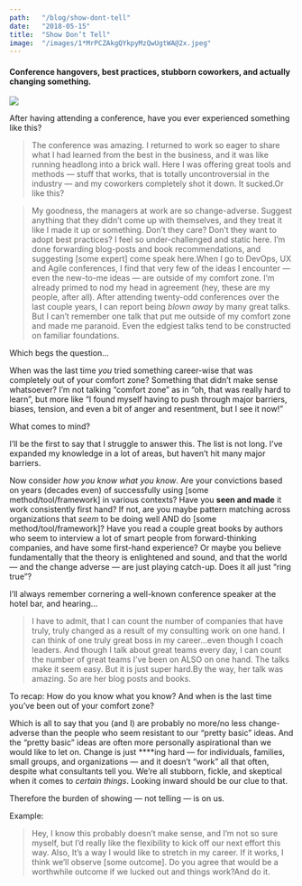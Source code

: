 ```yaml
---
path:	"/blog/show-dont-tell"
date:	"2018-05-15"
title:	"Show Don’t Tell"
image:	"/images/1*MrPCZAkgQYkpyMzQwUgtWA@2x.jpeg"
---
```


#### Conference hangovers, best practices, stubborn coworkers, and actually changing something.

![](/images/1*MrPCZAkgQYkpyMzQwUgtWA@2x.jpeg)

After having attending a conference, have you ever experienced something like this?


> The conference was amazing. I returned to work so eager to share what I had learned from the best in the business, and it was like running headlong into a brick wall. Here I was offering great tools and methods — stuff that works, that is totally uncontroversial in the industry — and my coworkers completely shot it down. It sucked.Or like this?


> My goodness, the managers at work are so change-adverse. Suggest anything that they didn’t come up with themselves, and they treat it like I made it up or something. Don’t they care? Don’t they want to adopt best practices? I feel so under-challenged and static here. I’m done forwarding blog-posts and book recommendations, and suggesting [some expert] come speak here.When I go to DevOps, UX and Agile conferences, I find that very few of the ideas I encounter — even the new-to-me ideas — are outside of my comfort zone. I’m already primed to nod my head in agreement (hey, these are my people, after all). After attending twenty-odd conferences over the last couple years, I can report being *blown away* by many great talks. But I can’t remember one talk that put me outside of my comfort zone and made me paranoid. Even the edgiest talks tend to be constructed on familiar foundations.

Which begs the question…

When was the last time *you* tried something career-wise that was completely out of your comfort zone? Something that didn’t make sense whatsoever? I’m not talking “comfort zone” as in “oh, that was really hard to learn”, but more like “I found myself having to push through major barriers, biases, tension, and even a bit of anger and resentment, but I see it now!”

What comes to mind?

I’ll be the first to say that I struggle to answer this. The list is not long. I’ve expanded my knowledge in a lot of areas, but haven’t hit many major barriers.

Now consider *how you know what you know*. Are your convictions based on years (decades even) of successfully using [some method/tool/framework] in various contexts? Have you **seen and made** it work consistently first hand? If not, are you maybe pattern matching across organizations that *seem* to be doing well AND do [some method/tool/framework]? Have you read a couple great books by authors who seem to interview a lot of smart people from forward-thinking companies, and have some first-hand experience? Or maybe you believe fundamentally that the theory is enlightened and sound, and that the world — and the change adverse — are just playing catch-up. Does it all just “ring true”?

I’ll always remember cornering a well-known conference speaker at the hotel bar, and hearing…


> I have to admit, that I can count the number of companies that have truly, truly changed as a result of my consulting work on one hand. I can think of one truly great boss in my career…even though I coach leaders. And though I talk about great teams every day, I can count the number of great teams I’ve been on ALSO on one hand. The talks make it seem easy. But it is just super hard.By the way, her talk was amazing. So are her blog posts and books.

To recap: How do you know what you know? And when is the last time you’ve been out of your comfort zone?

Which is all to say that you (and I) are probably no more/no less change-adverse than the people who seem resistant to our “pretty basic” ideas. And the “pretty basic” ideas are often more personally aspirational than we would like to let on. Change is just ****ing hard — for individuals, families, small groups, and organizations — and it doesn’t “work” all that often, despite what consultants tell you. We’re all stubborn, fickle, and skeptical when it comes to *certain things*. Looking inward should be our clue to that.

Therefore the burden of showing — not telling — is on us.

Example:


> Hey, I know this probably doesn’t make sense, and I’m not so sure myself, but I’d really like the flexibility to kick off our next effort this way. Also, It’s a way I would like to stretch in my career. If it works, I think we’ll observe [some outcome]. Do you agree that would be a worthwhile outcome if we lucked out and things work?And do it.

